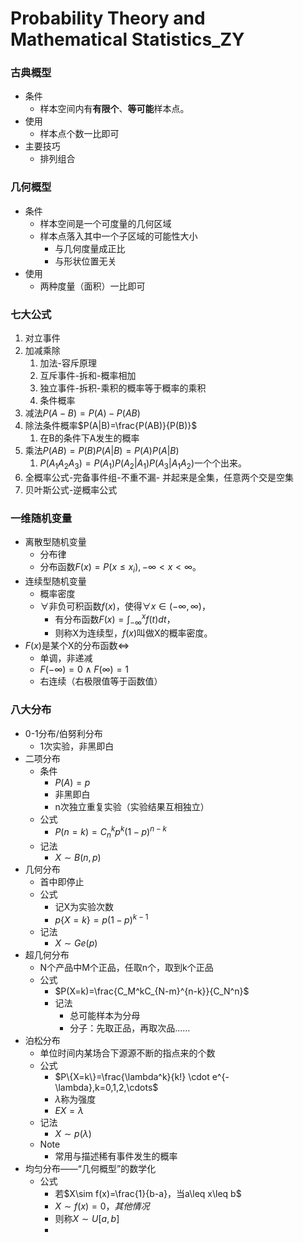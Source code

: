 # Probability Theory and Mathematical Statistics_ZY

### 古典概型

-   条件
    -   样本空间内有**有限个**、**等可能**样本点。
-   使用
    -   样本点个数一比即可
-   主要技巧
    -   排列组合

### 几何概型

-   条件
    -   样本空间是一个可度量的几何区域
    -   样本点落入其中一个子区域的可能性大小
        -   与几何度量成正比
        -   与形状位置无关
-   使用
    -   两种度量（面积）一比即可

### 七大公式

1.  对立事件
2.  加减乘除
    1.  加法-容斥原理
    2.  互斥事件-拆和-概率相加
    3.  独立事件-拆积-乘积的概率等于概率的乘积
    4.  条件概率
3.  减法$P(A-B)=P(A)-P(AB)$
4.  除法条件概率$P(A|B)=\frac{P(AB)}{P(B)}​$
    1.  在B的条件下A发生的概率
5.  乘法$P(AB)=P(B)P(A|B)=P(A)P(A|B)$
    1.  $P(A_1A_2A_3)=P(A_1)P(A_2|A_1)P(A_3|A_1A_2)$一个个出来。
6.  全概率公式-完备事件组-不重不漏- 并起来是全集，任意两个交是空集
7.  贝叶斯公式-逆概率公式

### 一维随机变量

-   离散型随机变量
    -   分布律
    -   分布函数$F(x)=P(x\leq x_i),-\infty < x <\infty$。
-   连续型随机变量
    -   概率密度
    -   $\forall$非负可积函数$f(x)$，使得$\forall x \in (-\infty,\infty)$，
        -   有分布函数$F(x)=\int_{-\infty}^xf(t)dt ​$，
        -   则称X为连续型，$f(x)​$叫做X的概率密度。
-   $F(x)$是某个X的分布函数$\iff$
    -   单调，非递减
    -   $F(-\infty)=0\wedge F(\infty)=1$
    -   右连续（右极限值等于函数值）

### 八大分布

-   0-1分布/伯努利分布
    -   1次实验，非黑即白
-   二项分布
    -   条件
        -   $P(A)=p$
        -   非黑即白
        -   n次独立重复实验（实验结果互相独立）
    -   公式
        -   $P(n=k)=C_n^kp^k(1-p)^{n-k}$
    -   记法
        -   $X\sim B(n,p)$
-   几何分布
    -   首中即停止
    -   公式
        -   记X为实验次数
        -   $p\{X=k\}=p(1-p)^{k-1}$
    -   记法
        -   $X\sim Ge(p)$
-   超几何分布
    -   N个产品中M个正品，任取n个，取到k个正品
    -   公式
        -   $P(X=k)=\frac{C_M^kC_{N-m}^{n-k}}{C_N^n}$
        -   记法
            -   总可能样本为分母
            -   分子：先取正品，再取次品……
-   泊松分布
    -   单位时间内某场合下源源不断的指点来的个数
    -   公式
        -   $P\{X=k\}=\frac{\lambda^k}{k!} \cdot e^{-\lambda},k=0,1,2,\cdots$
        -   $\lambda$称为强度
        -   $EX=\lambda$
    -   记法
        -   $X\sim p(\lambda)$
    -   Note
        -   常用与描述稀有事件发生的概率
-   均匀分布——“几何概型”的数学化
    -   公式
        -   若$X\sim f(x)=\frac{1}{b-a}，当a\leq x\leq b​$
        -   $X\sim f(x)=0，其他情况​$
        -   则称$X\sim U[a,b]$
        -   
